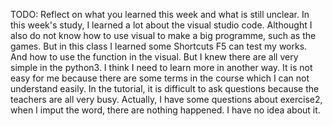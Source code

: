 TODO: Reflect on what you learned this week and what is still unclear.
In this week's study, I learned a lot about the visual studio code. Althought I also do not know how to use visual to make a big programme, such as the games. But in this class I learned some Shortcuts F5 can test my works. And how to use the function in the visual. But I knew there are all very simple in the python3. I think I need to learn more in another way. It is not easy for me because there are some terms in the course which I can not understand easily. In the tutorial, it is difficult to ask questions because the teachers are all very busy. Actually, I have some questions about exercise2, when I imput the word, there are nothing happened. I have no idea about it.